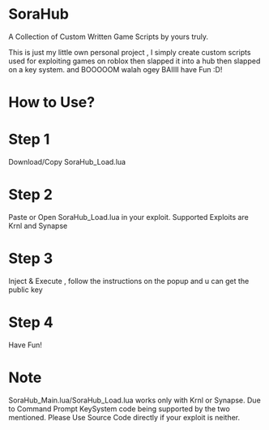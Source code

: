 # SoraHub
A Collection of Custom Written Game Scripts by yours truly.

This is just my little own personal project , I simply create custom scripts used for exploiting games on roblox then slapped it into a hub then slapped on a key system. and BOOOOOM walah ogey BAIIII have Fun :D!

# How to Use?
# Step 1
Download/Copy SoraHub_Load.lua
# Step 2
Paste or Open SoraHub_Load.lua in your exploit. Supported Exploits are Krnl and Synapse
# Step 3
Inject & Execute , follow the instructions on the popup and u can get the public key
# Step 4
Have Fun!

# Note
SoraHub_Main.lua/SoraHub_Load.lua works only with Krnl or Synapse. Due to Command Prompt KeySystem code being supported by the two mentioned. Please Use Source Code directly if your exploit is neither.
